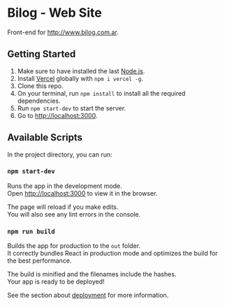# Bilog - Web Site
Front-end for http://www.bilog.com.ar.

## Getting Started
1. Make sure to have installed the last [Node.js](https://nodejs.org).
2. Install [Vercel](https://vercel.com/) globally with `npm i vercel -g`.
2. Clone this repo.
3. On your terminal, run `npm install` to install all the required dependencies.
4. Run `npm start-dev` to start the server.
5. Go to [http://localhost:3000](http://localhost:3000).

## Available Scripts
In the project directory, you can run:

### `npm start-dev`

Runs the app in the development mode.<br />
Open [http://localhost:3000](http://localhost:3000) to view it in the browser.

The page will reload if you make edits.<br />
You will also see any lint errors in the console.

### `npm run build`

Builds the app for production to the `out` folder.<br />
It correctly bundles React in production mode and optimizes the build for the best performance.

The build is minified and the filenames include the hashes.<br />
Your app is ready to be deployed!

See the section about [deployment](https://facebook.github.io/create-react-app/docs/deployment) for more information.